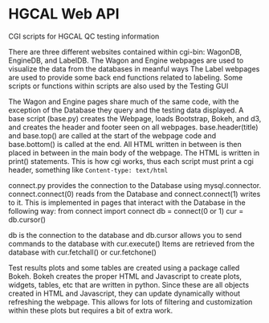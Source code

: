 # HGCAL Web API
CGI scripts for HGCAL QC testing information

There are three different websites contained within cgi-bin: WagonDB, EngineDB, and LabelDB.
The Wagon and Engine webpages are used to visualize the data from the databases in meanful ways
The Label webpages are used to provide some back end functions related to labeling.
Some scripts or functions within scripts are also used by the Testing GUI

The Wagon and Engine pages share much of the same code, with the exception of the Database they query and the testing data displayed.
A base script (base.py) creates the Webpage, loads Bootstrap, Bokeh, and d3, and creates the header and footer seen on all webpages.
base.header(title) and base.top() are called at the start of the webpage code and base.bottom() is called at the end.
All HTML written in between is then placed in between in the main body of the webpage.
The HTML is written in print() statements.
This is how cgi works, thus each script must print a cgi header, something like `Content-type: text/html`

connect.py provides the connection to the Database using mysql.connector. 
connect.connect(0) reads from the Database and connect.connect(1) writes to it.
This is implemented in pages that interact with the Database in the following way:
from connect import connect
db = connect(0 or 1)
cur = db.cursor()

db is the connection to the database and db.cursor allows you to send commands to the database with cur.execute()
Items are retrieved from the database with cur.fetchall() or cur.fetchone()

Test results plots and some tables are created using a package called Bokeh. 
Bokeh creates the proper HTML and Javascript to create plots, widgets, tables, etc that are written in python.
Since these are all objects created in HTML and Javascript, they can update dynamically without refreshing the webpage.
This allows for lots of filtering and customization within these plots but requires a bit of extra work.
